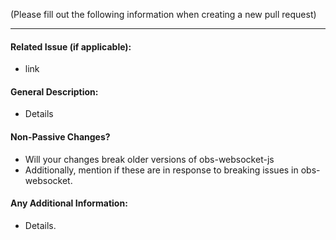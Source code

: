(Please fill out the following information when creating a new pull request)

---

#### Related Issue (if applicable):
- link


#### General Description:
- Details


#### Non-Passive Changes?
- Will your changes break older versions of obs-websocket-js
- Additionally, mention if these are in response to breaking issues in obs-websocket.


#### Any Additional Information:
- Details.

